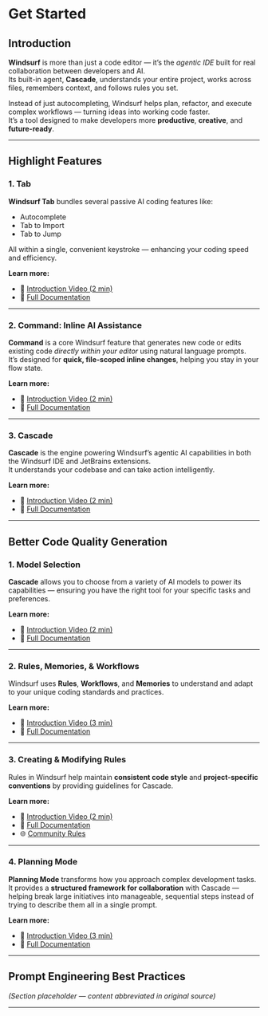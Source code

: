 # Get Started

## Introduction

**Windsurf** is more than just a code editor — it’s the *agentic IDE* built for real collaboration between developers and AI.  
Its built-in agent, **Cascade**, understands your entire project, works across files, remembers context, and follows rules you set.

Instead of just autocompleting, Windsurf helps plan, refactor, and execute complex workflows — turning ideas into working code faster.  
It’s a tool designed to make developers more **productive**, **creative**, and **future-ready**.

---

## Highlight Features

### 1. Tab

**Windsurf Tab** bundles several passive AI coding features like:
- Autocomplete  
- Tab to Import  
- Tab to Jump  

All within a single, convenient keystroke — enhancing your coding speed and efficiency.

**Learn more:**
- 🎥 [Introduction Video (2 min)](https://windsurf.com/university/general-education/intro-to-tab)  
- 📘 [Full Documentation](https://docs.windsurf.com/tab/overview)

---

### 2. Command: Inline AI Assistance

**Command** is a core Windsurf feature that generates new code or edits existing code *directly within your editor* using natural language prompts.  
It’s designed for **quick, file-scoped inline changes**, helping you stay in your flow state.

**Learn more:**
- 🎥 [Introduction Video (2 min)](https://windsurf.com/university/general-education/intro-to-command)  
- 📘 [Full Documentation](https://docs.windsurf.com/command/windsurf-overview)

---

### 3. Cascade

**Cascade** is the engine powering Windsurf’s agentic AI capabilities in both the Windsurf IDE and JetBrains extensions.  
It understands your codebase and can take action intelligently.

**Learn more:**
- 🎥 [Introduction Video (2 min)](https://windsurf.com/university/general-education/intro-to-cascade)  
- 📘 [Full Documentation](https://docs.windsurf.com/windsurf/cascade/cascade)

---

## Better Code Quality Generation

### 1. Model Selection

**Cascade** allows you to choose from a variety of AI models to power its capabilities — ensuring you have the right tool for your specific tasks and preferences.

**Learn more:**
- 🎥 [Introduction Video (2 min)](https://windsurf.com/university/general-education/model-selection)  
- 📘 [Full Documentation](https://docs.windsurf.com/windsurf/models)

---

### 2. Rules, Memories, & Workflows

Windsurf uses **Rules**, **Workflows**, and **Memories** to understand and adapt to your unique coding standards and practices.

**Learn more:**
- 🎥 [Introduction Video (3 min)](https://windsurf.com/university/general-education/intro-rules-memories)  
- 📘 [Full Documentation](https://docs.windsurf.com/windsurf/cascade/memories)

---

### 3. Creating & Modifying Rules

Rules in Windsurf help maintain **consistent code style** and **project-specific conventions** by providing guidelines for Cascade.

**Learn more:**
- 🎥 [Introduction Video (2 min)](https://windsurf.com/university/general-education/creating-modifying-rules)  
- 📘 [Full Documentation](https://docs.windsurf.com/windsurf/cascade/memories)  
- 🌐 [Community Rules](https://windsurf.run/rules)

---

### 4. Planning Mode

**Planning Mode** transforms how you approach complex development tasks.  
It provides a **structured framework for collaboration** with Cascade — helping break large initiatives into manageable, sequential steps instead of trying to describe them all in a single prompt.

**Learn more:**
- 🎥 [Introduction Video (3 min)](https://windsurf.com/university/general-education/intro-planning-mode)  
- 📘 [Full Documentation](https://docs.windsurf.com/plugins/cascade/planning-mode)

---

## Prompt Engineering Best Practices

*(Section placeholder — content abbreviated in original source)*

---

